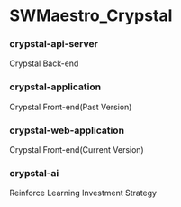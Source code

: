 # SWMaestro_Crypstal

### crypstal-api-server
Crypstal Back-end

### crypstal-application
Crypstal Front-end(Past Version)

### crypstal-web-application
Crypstal Front-end(Current Version)

### crypstal-ai
Reinforce Learning Investment Strategy

